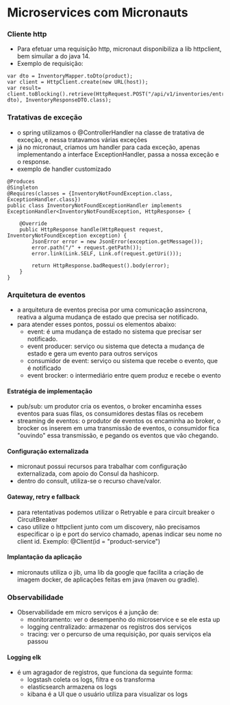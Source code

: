 # Microservices com Micronauts
### Cliente http
- Para efetuar uma requisição http, micronaut disponibiliza a lib httpclient, bem simuilar a do java 14.
- Exemplo de requisição:

```
var dto = InventoryMapper.toDto(product);
var client = HttpClient.create(new URL(host));
var result= client.toBlocking().retrieve(HttpRequest.POST("/api/v1/inventories/entrance", dto), InventoryResponseDTO.class);
```
### Tratativas de exceção
- o spring utilizamos o @ControllerHandler na classe de tratativa de exceção, e nessa tratavamos várias exceções
- já no micronaut, criamos um handler para cada exceção, apenas implementando a interface ExceptionHandler, passa a nossa exceção e o response.
- exemplo de handler customizado

```
@Produces
@Singleton
@Requires(classes = {InventoryNotFoundException.class, ExceptionHandler.class})
public class InventoryNotFoundExceptionHandler implements ExceptionHandler<InventoryNotFoundException, HttpResponse> {

    @Override
    public HttpResponse handle(HttpRequest request, InventoryNotFoundException exception) {
        JsonError error = new JsonError(exception.getMessage());
        error.path("/" + request.getPath());
        error.link(Link.SELF, Link.of(request.getUri()));

        return HttpResponse.badRequest().body(error);
    }
}

```
### Arquitetura de eventos
- a arquitetura de eventos precisa por uma comunicação assincrona, reativa a alguma mudança de estado que precisa ser notificado.
- para atender esses pontos, possui os elementos abaixo:
  - event: é uma mudança de estado no sistema que precisar ser notificado.
  - event producer: serviço ou sistema que detecta a mudança de estado e gera um evento para outros serviços 
  - consumidor de event: serviço ou sistema que recebe o evento, que é notificado
  - event brocker: o intermediário entre quem produz e recebe o evento

#### Estratégia de implementação
- pub/sub: um produtor cria os eventos, o broker encaminha esses eventos para suas filas, os consumidores destas filas os recebem
- streaming de eventos: o produtor de eventos os encaminha ao broker, o brocker os inserem em uma transmissão de eventos, o consumidor fica "ouvindo" essa transmissão, e pegando os eventos que vão chegando.

#### Configuração externalizada
- micronaut possui recursos para trabalhar com configuração externalizada, com apoio do Consul da hashicorp.
- dentro do consult, utiliza-se o recurso chave/valor.

#### Gateway, retry e fallback
- para retentativas podemos utilizar o Retryable e para circuit breaker o CircuitBreaker
- caso utilize o httpclient junto com um discovery, não precisamos especificar o ip e port do servico chamado, apenas indicar seu nome no client id. Exemplo:  @Client(id = "product-service")

#### Implantação da aplicação
- micronauts utiliza o jib, uma lib da google que facilita a criação de imagem docker, de aplicações feitas em java (maven ou gradle).

### Observabilidade
- Observabilidade em micro serviços é a junção de:
  - monitoramento: ver o desempenho do microservice e se ele esta up
  - logging centralizado: armazenar os registros dos serviços
  - tracing: ver o percurso de uma requisição, por quais serviços ela passou


#### Logging elk
- é um agragador de registros, que funciona da seguinte forma:
  - logstash coleta os logs, filtra e os transforma
  - elasticsearch armazena os logs
  - kibana é a UI que o usuário utiliza para visualizar os logs 
